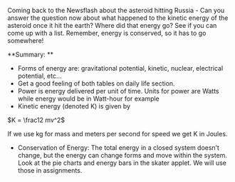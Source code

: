 Coming back to the Newsflash about the asteroid hitting Russia - Can you answer the question now about what happened to the kinetic energy of the asteroid once it hit the earth? Where did that energy go? See if you can come up with a list. Remember, energy is conserved, so it has to go somewhere!

**Summary: **

* Forms of energy are: gravitational potential, kinetic, nuclear, electrical potential, etc…
* Get a good feeling of both tables on daily life section.
* Power is energy delivered per unit of time. Units for power are Watts while energy would be in Watt-hour for example
* Kinetic energy \(denoted K\) is given by

$K = \frac12 mv^2$

If we use kg for mass and meters per second for speed we get K in Joules.

* Conservation of Energy: The total energy in a closed system doesn’t change, but the energy can change forms and move within the system. Look at the pie charts and energy bars in the skater applet. We will use those in assignments.



